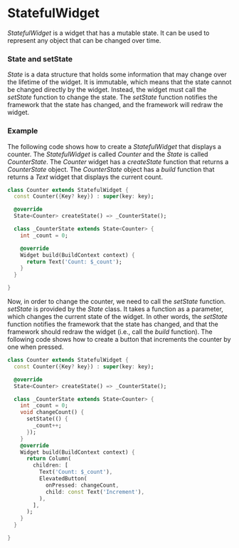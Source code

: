 # StatefulWidget
*StatefulWidget* is a widget that has a mutable state. It can be used to represent any object that can be changed over time.
### State and setState
*State* is a data structure that holds some information that may change over the lifetime of the widget. It is immutable, which means that the state cannot be changed directly by the widget. Instead, the widget must call the *setState* function to change the state. The *setState* function notifies the framework that the state has changed, and the framework will redraw the widget.
### Example
The following code shows how to create a *StatefulWidget* that displays a counter. The *StatefulWidget* is called *Counter* and the *State* is called *CounterState*. The *Counter* widget has a *createState* function that returns a *CounterState* object. The *CounterState* object has a *build* function that returns a *Text* widget that displays the current count.
```dart
class Counter extends StatefulWidget {
  const Counter({Key? key}) : super(key: key);

  @override
  State<Counter> createState() => _CounterState();

  class _CounterState extends State<Counter> {
    int _count = 0;

    @override
    Widget build(BuildContext context) {
      return Text('Count: $_count');
    }
  }

}
```
Now, in order to change the counter, we need to call the *setState* function. *setState* is provided by the *State* class. It takes a function as a parameter, which changes the current state of the widget. In other words, the *setState* function notifies the framework that the state has changed, and that the framework should redraw the widget (i.e., call the *build* function). 
The following code shows how to create a button that increments the counter by one when pressed.
```dart
class Counter extends StatefulWidget {
  const Counter({Key? key}) : super(key: key);

  @override
  State<Counter> createState() => _CounterState();

  class _CounterState extends State<Counter> {
    int _count = 0;
    void changeCount() {
      setState(() {
        _count++;
      });
    }
    @override
    Widget build(BuildContext context) {
      return Column(
        children: [
          Text('Count: $_count'),
          ElevatedButton(
            onPressed: changeCount,
            child: const Text('Increment'),
          ),
        ],
      );
    }
  }

}
```
